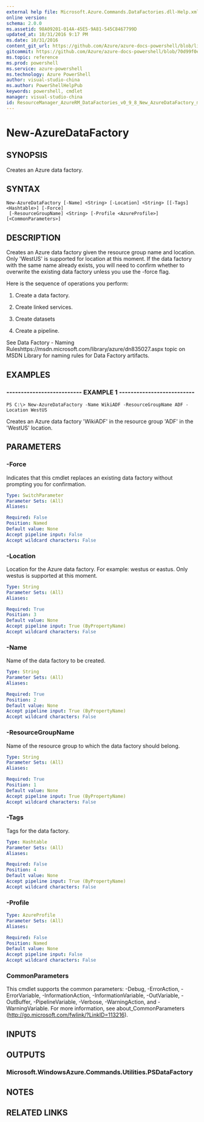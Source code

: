 ```yaml
---
external help file: Microsoft.Azure.Commands.DataFactories.dll-Help.xml
online version: 
schema: 2.0.0
ms.assetid: 98A09201-014A-45E5-9A81-545C8467799D
updated_at: 10/31/2016 9:17 PM
ms.date: 10/31/2016
content_git_url: https://github.com/Azure/azure-docs-powershell/blob/live/azureps-cmdlets-docs/ResourceManager/AzureRM.DataFactories/v0.9.8/New-AzureDataFactory.md
gitcommit: https://github.com/Azure/azure-docs-powershell/blob/70d99f0e924efe152eb73454f7898f92d5a5db64/azureps-cmdlets-docs/ResourceManager/AzureRM.DataFactories/v0.9.8/New-AzureDataFactory.md
ms.topic: reference
ms.prod: powershell
ms.service: azure-powershell
ms.technology: Azure PowerShell
author: visual-studio-china
ms.author: PowerShellHelpPub
keywords: powershell, cmdlet
manager: visual-studio-china
id: ResourceManager_AzureRM_DataFactories_v0_9_8_New_AzureDataFactory_md
---
```


# New-AzureDataFactory

## SYNOPSIS
Creates an Azure data factory.

## SYNTAX

```
New-AzureDataFactory [-Name] <String> [-Location] <String> [[-Tags] <Hashtable>] [-Force]
 [-ResourceGroupName] <String> [-Profile <AzureProfile>] [<CommonParameters>]
```

## DESCRIPTION
Creates an Azure data factory given the resource group name and location.
Only 'WestUS' is supported for location at this moment.
If the data factory with the same name already exists, you will need to confirm whether to overwrite the existing data factory unless you use the -force flag.

Here is the sequence of operations you perform:

1) Create a data factory.

2) Create linked services.

3) Create datasets

4) Create a pipeline.

See Data Factory - Naming Ruleshttps://msdn.microsoft.com/library/azure/dn835027.aspx topic on MSDN Library for naming rules for Data Factory artifacts.

## EXAMPLES

### -------------------------- EXAMPLE 1 --------------------------
```
PS C:\> New-AzureDataFactory -Name WikiADF -ResourceGroupName ADF -Location WestUS
```

Creates an Azure data factory 'WikiADF' in the resource group 'ADF' in the 'WestUS' location.

## PARAMETERS

### -Force
Indicates that this cmdlet replaces an existing data factory without prompting you for confirmation.

```yaml
Type: SwitchParameter
Parameter Sets: (All)
Aliases: 

Required: False
Position: Named
Default value: None
Accept pipeline input: False
Accept wildcard characters: False
```

### -Location
Location for the Azure data factory.
For example: westus or eastus.
Only westus is supported at this moment.

```yaml
Type: String
Parameter Sets: (All)
Aliases: 

Required: True
Position: 3
Default value: None
Accept pipeline input: True (ByPropertyName)
Accept wildcard characters: False
```

### -Name
Name of the data factory to be created.

```yaml
Type: String
Parameter Sets: (All)
Aliases: 

Required: True
Position: 2
Default value: None
Accept pipeline input: True (ByPropertyName)
Accept wildcard characters: False
```

### -ResourceGroupName
Name of the resource group to which the data factory should belong.

```yaml
Type: String
Parameter Sets: (All)
Aliases: 

Required: True
Position: 1
Default value: None
Accept pipeline input: True (ByPropertyName)
Accept wildcard characters: False
```

### -Tags
Tags for the data factory.

```yaml
Type: Hashtable
Parameter Sets: (All)
Aliases: 

Required: False
Position: 4
Default value: None
Accept pipeline input: True (ByPropertyName)
Accept wildcard characters: False
```

### -Profile

```yaml
Type: AzureProfile
Parameter Sets: (All)
Aliases: 

Required: False
Position: Named
Default value: None
Accept pipeline input: False
Accept wildcard characters: False
```

### CommonParameters
This cmdlet supports the common parameters: -Debug, -ErrorAction, -ErrorVariable, -InformationAction, -InformationVariable, -OutVariable, -OutBuffer, -PipelineVariable, -Verbose, -WarningAction, and -WarningVariable. For more information, see about_CommonParameters (http://go.microsoft.com/fwlink/?LinkID=113216).

## INPUTS

## OUTPUTS

### Microsoft.WindowsAzure.Commands.Utilities.PSDataFactory

## NOTES

## RELATED LINKS



